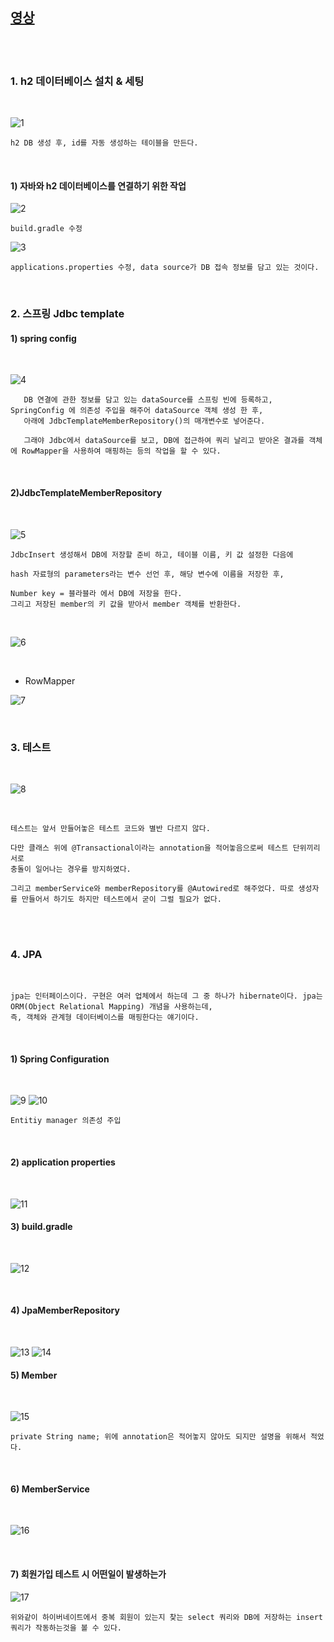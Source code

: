 [영상](https://www.inflearn.com/course/%EC%8A%A4%ED%94%84%EB%A7%81-%EC%9E%85%EB%AC%B8-%EC%8A%A4%ED%94%84%EB%A7%81%EB%B6%80%ED%8A%B8/lecture/49594?tab=note&mm=close)
-------------------------------------------------------------------------------------

<br>
<br>

### 1. h2 데이터베이스 설치 & 세팅 

<br>

![1](https://github.com/butcher313/TIL/blob/master/image/%EC%8A%A4%ED%94%84%EB%A7%810906/1.JPG)

    h2 DB 생성 후, id를 자동 생성하는 테이블을 만든다.
    
<br>

#### 1) 자바와 h2 데이터베이스를 연결하기 위한 작업

![2](https://github.com/butcher313/TIL/blob/master/image/%EC%8A%A4%ED%94%84%EB%A7%810906/build-gradle.JPG)
    
    build.gradle 수정

![3](https://github.com/butcher313/TIL/blob/master/image/%EC%8A%A4%ED%94%84%EB%A7%810906/%EC%A0%91%EC%86%8D%EC%A0%95%EB%B3%B4.JPG)

    applications.properties 수정, data source가 DB 접속 정보를 담고 있는 것이다.
    
<br>

### 2. 스프링 Jdbc template 

#### 1) spring config

<br>

![4](https://github.com/butcher313/TIL/blob/master/image/%EC%8A%A4%ED%94%84%EB%A7%810906/%EC%8A%A4%ED%94%84%EB%A7%81config.JPG)

       DB 연결에 관한 정보를 담고 있는 dataSource를 스프링 빈에 등록하고, SpringConfig 에 의존성 주입을 해주어 dataSource 객체 생성 한 후, 
       아래에 JdbcTemplateMemberRepository()의 매개변수로 넣어준다. 
       
       그래야 Jdbc에서 dataSource를 보고, DB에 접근하여 쿼리 날리고 받아온 결과를 객체에 RowMapper을 사용하여 매핑하는 등의 작업을 할 수 있다.

<br>

#### 2)JdbcTemplateMemberRepository

<br>

![5](https://github.com/butcher313/TIL/blob/master/image/%EC%8A%A4%ED%94%84%EB%A7%810906/jdbcTemplate1.JPG)

    JdbcInsert 생성해서 DB에 저장할 준비 하고, 테이블 이름, 키 값 설정한 다음에 
    
    hash 자료형의 parameters라는 변수 선언 후, 해당 변수에 이름을 저장한 후, 
    
    Number key = 블라블라 에서 DB에 저장을 한다. 
    그리고 저장된 member의 키 값을 받아서 member 객체를 반환한다.
    
<br>

![6](https://github.com/butcher313/TIL/blob/master/image/%EC%8A%A4%ED%94%84%EB%A7%810906/jdbcTemplate2.JPG)

<br>

+ RowMapper

![7](https://github.com/butcher313/TIL/blob/master/image/%EC%8A%A4%ED%94%84%EB%A7%810906/jdbcTemplate3.JPG)


<br>

### 3. 테스트 

<br>

![8](https://github.com/butcher313/TIL/blob/master/image/%EC%8A%A4%ED%94%84%EB%A7%810906/%ED%85%8C%EC%8A%A4%ED%8A%B8.JPG)

<br>

    테스트는 앞서 만들어놓은 테스트 코드와 별반 다르지 않다.
    
    다만 클래스 위에 @Transactional이라는 annotation을 적어놓음으로써 테스트 단위끼리 서로
    충돌이 일어나는 경우를 방지하였다.
    
    그리고 memberService와 memberRepository를 @Autowired로 해주었다. 따로 생성자를 만들어서 하기도 하지만 테스트에서 굳이 그럴 필요가 없다. 
    
<br>
<br>

### 4. JPA

<br>

    jpa는 인터페이스이다. 구현은 여러 업체에서 하는데 그 중 하나가 hibernate이다. jpa는 ORM(Object Relational Mapping) 개념을 사용하는데, 
    즉, 객체와 관계형 데이터베이스를 매핑한다는 얘기이다.
    
<br>

#### 1) Spring Configuration
<br>

![9](https://github.com/butcher313/TIL/blob/master/image/%EC%8A%A4%ED%94%84%EB%A7%810906/2.JPG)
![10](https://github.com/butcher313/TIL/blob/master/image/%EC%8A%A4%ED%94%84%EB%A7%810906/3.JPG)

    Entitiy manager 의존성 주입
    
<br>

#### 2) application properties

<br>

![11](https://github.com/butcher313/TIL/blob/master/image/%EC%8A%A4%ED%94%84%EB%A7%810906/4.JPG)

#### 3) build.gradle

<br>

![12](https://github.com/butcher313/TIL/blob/master/image/%EC%8A%A4%ED%94%84%EB%A7%810906/5.JPG)

<br>

#### 4) JpaMemberRepository

<br>

![13](https://github.com/butcher313/TIL/blob/master/image/%EC%8A%A4%ED%94%84%EB%A7%810906/6.JPG)
![14](https://github.com/butcher313/TIL/blob/master/image/%EC%8A%A4%ED%94%84%EB%A7%810906/7.JPG)

#### 5) Member

<br>

![15](https://github.com/butcher313/TIL/blob/master/image/%EC%8A%A4%ED%94%84%EB%A7%810906/8.JPG)

    private String name; 위에 annotation은 적어놓지 않아도 되지만 설명을 위해서 적었다. 

<br>

#### 6) MemberService

<br>

![16](https://github.com/butcher313/TIL/blob/master/image/%EC%8A%A4%ED%94%84%EB%A7%810906/9.JPG)

<br>

#### 7) 회원가입 테스트 시 어떤일이 발생하는가 

![17](https://github.com/butcher313/TIL/blob/master/image/%EC%8A%A4%ED%94%84%EB%A7%810906/10.JPG)

    위와같이 하이버네이트에서 중복 회원이 있는지 찾는 select 쿼리와 DB에 저장하는 insert 쿼리가 작동하는것을 볼 수 있다. 
